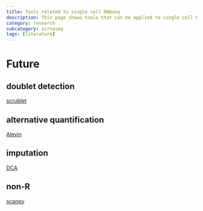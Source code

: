 ```yaml
---
title: Tools related to single cell RNAseq 
description: This page shows tools that can be applied to single cell RNAseq data.
category: research
subcategory: scrnaseq
tags: [literature]
---
```


# Future
## doublet detection
[scrublet](https://github.com/AllonKleinLab/scrublet)

## alternative quantification
[Alevin](https://github.com/COMBINE-lab/salmon/blob/master/doc/source/alevin.rst)

## imputation
[DCA](https://github.com/theislab/dca)

## non-R
[scanpy](https://github.com/theislab/scanpy)
